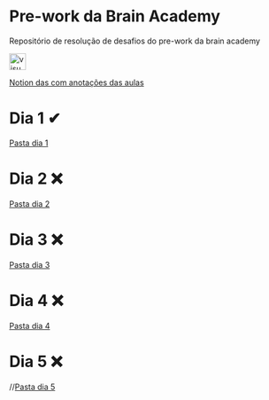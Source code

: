 # Pre-work da Brain Academy
Repositório de resolução de desafios do pre-work da brain academy

<a href="https://dticed.notion.site/dticed/9384401fdba941d9a579b58d0120ab45?v=e0a7e2946d29497aa87e49ec849ae78f">
  <img src="https://img.icons8.com/nolan/452/notion.png" alt="visual studio code" width="30px">
</a>

[Notion das com anotações das aulas](https://dticed.notion.site/dticed/9384401fdba941d9a579b58d0120ab45?v=e0a7e2946d29497aa87e49ec849ae78f) 

# Dia 1 ✔
[Pasta dia 1](https://github.com/dticed/bacademy-pre-work/tree/main/dia1)
# Dia 2 ❌
[Pasta dia 2](https://github.com/dticed/bacademy-pre-work/)
# Dia 3 ❌
[Pasta dia 3](https://github.com/dticed/bacademy-pre-work/)
# Dia 4 ❌
[Pasta dia 4](https://github.com/dticed/bacademy-pre-work/)
# Dia 5 ❌
//[Pasta dia 5](https://github.com/dticed/bacademy-pre-work/)
